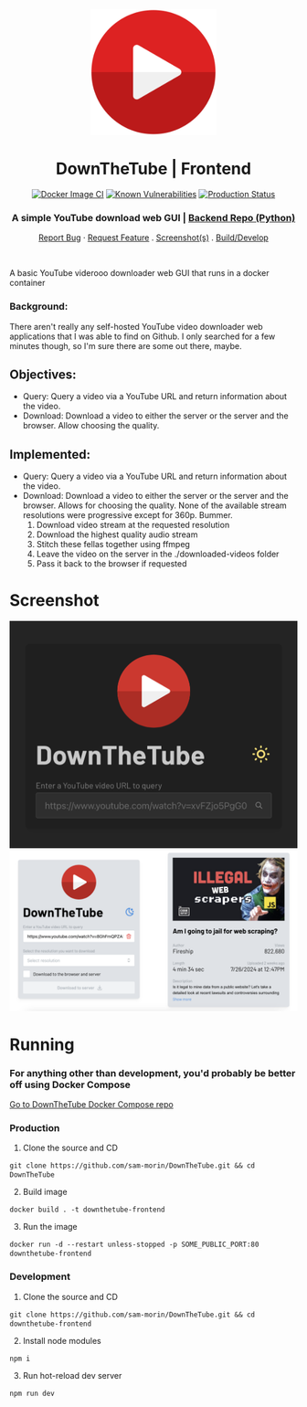 
<div align="center">
  <img src="./src/assets/play-button-4210.svg" alt="Logo" width="220">

  <h1 align="center">DownTheTube | Frontend</h1>

  [![Docker Image CI](https://github.com/sam-morin/ArcorOCR-frontend/actions/workflows/docker-image.yml/badge.svg?branch=main)](https://github.com/sam-morin/ArcorOCR-frontend/actions/workflows/docker-image.yml)
[![Known Vulnerabilities](https://snyk.io/test/github/dwyl/hapi-auth-jwt2/badge.svg?targetFile=package.json&style=flat-square)](https://snyk.io/test/github/dwyl/hapi-auth-jwt2?targetFile=package.json)
[![Production Status](https://img.shields.io/badge/Production_Status-active-green)](https://arcorocr.com)

  <p align="center">
    <h3>A simple YouTube download web GUI | <a href="https://github.com/sam-morin/DownTheTube-backend-python">Backend Repo (Python)</a></h3>
    <a href="https://github.com/sam-morin/DownTheTube/issues">Report Bug</a>
    ·
    <a href="https://github.com/sam-morin/DownTheTube/issues">Request Feature</a>
    .
    <a href="#screenshot">Screenshot(s)</a>
    .
    <a href="#running">Build/Develop</a>
  </p>
</div>

<br/>

A basic YouTube viderooo downloader web GUI that runs in a docker container

### Background:
There aren't really any self-hosted YouTube video downloader web applications that I was able to find on Github. I only searched for a few minutes though, so I'm sure there are some out there, maybe.

## Objectives:
- Query: 
    Query a video via a YouTube URL and return information about the video.
- Download:
    Download a video to either the server or the server and the browser. Allow choosing the quality.


## Implemented:
- Query:
    Query a video via a YouTube URL and return information about the video.
- Download:
    Download a video to either the server or the server and the browser. Allows for choosing the quality.
    None of the available stream resolutions were progressive except for 360p. Bummer.
    1. Download video stream at the requested resolution
    2. Download the highest quality audio stream
    3. Stitch these fellas together using ffmpeg
    4. Leave the video on the server in the ./downloaded-videos folder
    5. Pass it back to the browser if requested

# Screenshot

<div align="center">
    <img src="./screenshots/screen1-dark.png" alt="Logo" width="570">
</div>
<div align="center">
    <img src="./screenshots/screen2-light.png" alt="Logo" width="570">
</div>

# Running

### For anything other than development, you'd probably be better off using Docker Compose
<a href="https://github.com/sam-morin/DownTheTube-docker-compose">Go to DownTheTube Docker Compose repo</a>

### Production
1. Clone the source and CD
```shell
git clone https://github.com/sam-morin/DownTheTube.git && cd DownTheTube
```

2. Build image
```shell
docker build . -t downthetube-frontend
```

3. Run the image
```shell
docker run -d --restart unless-stopped -p SOME_PUBLIC_PORT:80 downthetube-frontend
```

### Development

1. Clone the source and CD
```shell
git clone https://github.com/sam-morin/DownTheTube.git && cd downthetube-frontend
```

2. Install node modules
```shell
npm i
```

3. Run hot-reload dev server
```shell
npm run dev
```